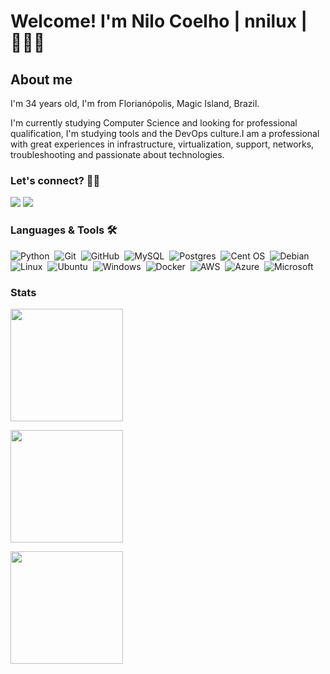 # Welcome! I'm Nilo Coelho | nnilux | 👨🏽‍💻


## About me

<p>I'm 34 years old, I'm from Florianópolis, Magic Island, Brazil.</p>

</p>I'm currently studying Computer Science and looking for professional qualification, I'm studying tools and the DevOps culture.I am a professional with great experiences in infrastructure, virtualization, support, networks, troubleshooting and passionate about technologies.</p>

### Let's connect? 🤝🏾

<p align="left">
<a href="https://www.linkedin.com/in/nilojneto/"><img src=https://img.shields.io/badge/LinkedIn-0077B5?style=for-the-badge&logo=linkedin&logoColor=white/></a>
<a href="https://nnilux.netlify.app/"><img src=https://img.shields.io/badge/netlify-%23000000.svg?style=for-the-badge&logo=netlify&logoColor=#00C7B7/></a>
</p>

### Languages & Tools 🛠

![Python](https://img.shields.io/badge/python-3670A0?style=for-the-badge&logo=python&logoColor=ffdd54)&nbsp;
![Git](https://img.shields.io/badge/git-%23F05033.svg?style=for-the-badge&logo=git&logoColor=white)&nbsp;
![GitHub](https://img.shields.io/badge/github-%23121011.svg?style=for-the-badge&logo=github&logoColor=white)&nbsp;
![MySQL](https://img.shields.io/badge/mysql-%2300f.svg?style=for-the-badge&logo=mysql&logoColor=white)&nbsp;
![Postgres](https://img.shields.io/badge/postgres-%23316192.svg?style=for-the-badge&logo=postgresql&logoColor=white)&nbsp;
![Cent OS](https://img.shields.io/badge/cent%20os-002260?style=for-the-badge&logo=centos&logoColor=F0F0F0)&nbsp;
![Debian](https://img.shields.io/badge/Debian-D70A53?style=for-the-badge&logo=debian&logoColor=white)&nbsp;
![Linux](https://img.shields.io/badge/Linux-FCC624?style=for-the-badge&logo=linux&logoColor=black)&nbsp;
![Ubuntu](https://img.shields.io/badge/Ubuntu-E95420?style=for-the-badge&logo=ubuntu&logoColor=white)&nbsp;
![Windows](https://img.shields.io/badge/Windows-0078D6?style=for-the-badge&logo=windows&logoColor=white)&nbsp;
![Docker](https://img.shields.io/badge/docker-%230db7ed.svg?style=for-the-badge&logo=docker&logoColor=white)&nbsp;
![AWS](https://img.shields.io/badge/AWS-%23FF9900.svg?style=for-the-badge&logo=amazon-aws&logoColor=white)&nbsp;
![Azure](https://img.shields.io/badge/azure-%230072C6.svg?style=for-the-badge&logo=azure-devops&logoColor=white)&nbsp;
![Microsoft](https://img.shields.io/badge/Microsoft-0078D4?style=for-the-badge&logo=microsoft&logoColor=white)&nbsp;


### Stats

<p align="left">
  <img height="180em" src="https://github-readme-streak-stats.herokuapp.com/?user=nnilocoelho" />
</p> 

<p align="left">
<a href="https://github.com/nnilocoelho">
  <img height="180em" src="https://github-readme-stats.vercel.app/api/?username=nnilocoelho&count_private=true&show_icons=true"/>
</a>
</p>

<p align="left">
  <a href="https://github.com/nnilocoelho">
    <img height="180em" src="https://github-readme-stats.vercel.app/api/top-langs/?username=nnilocoelho&layout=compact&langs_count=8&hide=HCL"/>
  </a>
</p>

